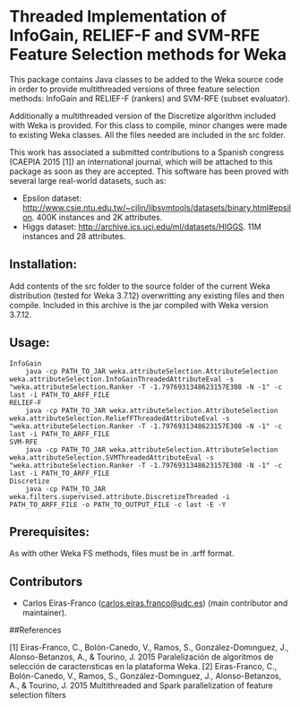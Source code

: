 Threaded Implementation of InfoGain, RELIEF-F and SVM-RFE Feature Selection methods for Weka
=====================================================

This package contains Java classes to be added to the Weka source code in order to provide multithreaded versions of three feature selection methods: InfoGain and RELIEF-F (rankers) and SVM-RFE (subset evaluator).

Additionally a multithreaded version of the Discretize algorithm included with Weka is provided. For this class to compile, minor changes were made to existing Weka classes. All the files needed are included in the src folder.

This work has associated a submitted contributions to a Spanish congress (CAEPIA 2015 [1]) an international journal, which will be attached to this package as soon as they are accepted. This software has been proved with several large real-world datasets, such as:

- Epsilon dataset: http://www.csie.ntu.edu.tw/~cjlin/libsvmtools/datasets/binary.html#epsilon. 400K instances and 2K attributes.
- Higgs dataset: http://archive.ics.uci.edu/ml/datasets/HIGGS. 11M instances and 28 attributes.

## Installation: 

Add contents of the src folder to the source folder of the current Weka distribution (tested for Weka 3.7.12) overwritting any existing files and then compile. Included in this archive is the jar compiled with Weka version 3.7.12.

## Usage: 

	InfoGain
		java -cp PATH_TO_JAR weka.attributeSelection.AttributeSelection weka.attributeSelection.InfoGainThreadedAttributeEval -s "weka.attributeSelection.Ranker -T -1.7976931348623157E308 -N -1" -c last -i PATH_TO_ARFF_FILE
	RELIEF-F
		java -cp PATH_TO_JAR weka.attributeSelection.AttributeSelection weka.attributeSelection.ReliefFThreadedAttributeEval -s "weka.attributeSelection.Ranker -T -1.7976931348623157E308 -N -1" -c last -i PATH_TO_ARFF_FILE
	SVM-RFE
		java -cp PATH_TO_JAR weka.attributeSelection.AttributeSelection weka.attributeSelection.SVMThreadedAttributeEval -s "weka.attributeSelection.Ranker -T -1.7976931348623157E308 -N -1" -c last -i PATH_TO_ARFF_FILE
	Discretize
		java -cp PATH_TO_JAR weka.filters.supervised.attribute.DiscretizeThreaded -i PATH_TO_ARFF_FILE -o PATH_TO_OUTPUT_FILE -c last -E -Y
        
## Prerequisites:

As with other Weka FS methods, files must be in .arff format.

## Contributors

- Carlos Eiras-Franco (carlos.eiras.franco@udc.es) (main contributor and maintainer).

##References

[1] Eiras-Franco, C., Bolón-Canedo, V., Ramos, S., González-Domınguez, J., Alonso-Betanzos, A., & Tourino, J. 2015 Paralelización de algoritmos de selección de caracterısticas en la plataforma Weka.
[2] Eiras-Franco, C., Bolón-Canedo, V., Ramos, S., González-Domınguez, J., Alonso-Betanzos, A., & Tourino, J. 2015 Multithreaded and Spark parallelization of feature selection filters
